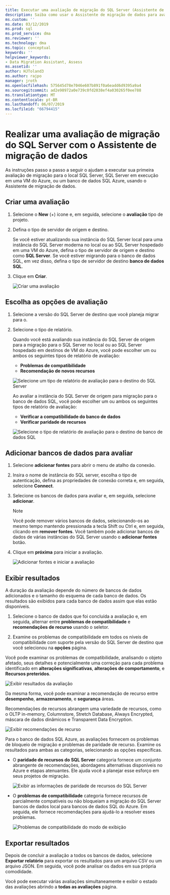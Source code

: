 ```yaml
---
title: Executar uma avaliação de migração do SQL Server (Assistente de migração de dados) | Microsoft Docs
description: Saiba como usar o Assistente de migração de dados para avaliar um SQL Server no local antes de migrar para outro SQL Server ou banco de dados do Azure SQL
ms.custom: ''
ms.date: 03/12/2019
ms.prod: sql
ms.prod_service: dma
ms.reviewer: ''
ms.technology: dma
ms.topic: conceptual
keywords: ''
helpviewer_keywords:
- Data Migration Assistant, Assess
ms.assetid: ''
author: HJToland3
ms.author: rajpo
manager: jroth
ms.openlocfilehash: 575645d78e7046e607b891f0a6eadd6d9395a9a4
ms.sourcegitcommit: ad2e98972a0e739c0fd2038ef4a030265f0ee788
ms.translationtype: MT
ms.contentlocale: pt-BR
ms.lasthandoff: 06/07/2019
ms.locfileid: "66794415"
---
```

# <a name="perform-a-sql-server-migration-assessment-with-data-migration-assistant"></a>Realizar uma avaliação de migração do SQL Server com o Assistente de migração de dados

As instruções passo a passo a seguir o ajudam a executar sua primeira avaliação de migração para o local SQL Server, SQL Server em execução em uma VM do Azure, ou um banco de dados SQL Azure, usando o Assistente de migração de dados.

## <a name="create-an-assessment"></a>Criar uma avaliação

1.  Selecione o **New** (+) ícone e, em seguida, selecione o **avaliação** tipo de projeto.

2.  Defina o tipo de servidor de origem e destino.

    Se você estiver atualizando sua instância do SQL Server local para uma instância do SQL Server moderna no local ou ao SQL Server hospedado em uma VM do Azure, defina o tipo de servidor de origem e destino como **SQL Server**. Se você estiver migrando para o banco de dados SQL, em vez disso, defina o tipo de servidor de destino **banco de dados SQL**.

3.  Clique em **Criar**.

    ![Criar uma avaliação](../dma/media/NewAssessment.png)

## <a name="choose-assessment-options"></a>Escolha as opções de avaliação

1. Selecione a versão do SQL Server de destino que você planeja migrar para o.

2. Selecione o tipo de relatório.

   Quando você está avaliando sua instância do SQL Server de origem para a migração para o SQL Server no local ou ao SQL Server hospedado em destinos de VM do Azure, você pode escolher um ou ambos os seguintes tipos de relatório de avaliação:

    -   **Problemas de compatibilidade**
    -   **Recomendação de novos recursos**

    ![Selecione um tipo de relatório de avaliação para o destino do SQL Server](../dma/media/AssessmentTypes.png)

   Ao avaliar a instância do SQL Server de origem para migração para o banco de dados SQL, você pode escolher um ou ambos os seguintes tipos de relatório de avaliação:

    -   **Verificar a compatibilidade do banco de dados**
    -   **Verificar paridade de recursos**

    ![Selecione o tipo de relatório de avaliação para o destino de banco de dados SQL](../dma/media/AssessmentTypes_Azure.png)

## <a name="add-databases-to-assess"></a>Adicionar bancos de dados para avaliar

1.  Selecione **adicionar fontes** para abrir o menu de atalho da conexão.

2.  Insira o nome de instância do SQL server, escolha o tipo de autenticação, defina as propriedades de conexão correta e, em seguida, selecione **Connect**.

3.  Selecione os bancos de dados para avaliar e, em seguida, selecione **adicionar**.

    > [!NOTE] 
    > Você pode remover vários bancos de dados, selecionando-os ao mesmo tempo mantendo pressionada a tecla Shift ou Ctrl e, em seguida, clicando em **remover fontes**. Você também pode adicionar bancos de dados de várias instâncias do SQL Server usando o **adicionar fontes** botão.

4.  Clique em **próxima** para iniciar a avaliação.

    ![Adicionar fontes e iniciar a avaliação](../dma/media/SelectDatabase.png)

## <a name="view-results"></a>Exibir resultados

A duração da avaliação depende do número de bancos de dados adicionados e o tamanho do esquema de cada banco de dados. Os resultados são exibidos para cada banco de dados assim que elas estão disponíveis.

1.  Selecione o banco de dados que foi concluída a avaliação e, em seguida, alternar entre **problemas de compatibilidade** e **recomendações de recurso** usando o seletor.

2.  Examine os problemas de compatibilidade em todos os níveis de compatibilidade com suporte pela versão do SQL Server de destino que você selecionou na **opções** página.

Você pode examinar os problemas de compatibilidade, analisando o objeto afetado, seus detalhes e potencialmente uma correção para cada problema identificado em **alterações significativas**, **alterações de comportamento**, e  **Recursos preteridos**.

![Exibir resultados da avaliação](../dma/media/ReviewResults.png)

Da mesma forma, você pode examinar a recomendação de recurso entre **desempenho**, **armazenamento**, e **segurança** áreas.

Recomendações de recursos abrangem uma variedade de recursos, como o OLTP in-memory, Columnstore, Stretch Database, Always Encrypted, máscara de dados dinâmicos e Transparent Data Encryption.

![Exibir recomendações de recurso](../dma/media/FeatureRecommendations.png)

Para o banco de dados SQL Azure, as avaliações fornecem os problemas de bloqueio de migração e problemas de paridade de recurso. Examine os resultados para ambas as categorias, selecionando as opções específicas.

- O **paridade de recursos do SQL Server** categoria fornece um conjunto abrangente de recomendações, abordagens alternativas disponíveis no Azure e etapas atenuantes. Ele ajuda você a planejar esse esforço em seus projetos de migração.

  ![Exibir as informações de paridade de recursos do SQL Server](../dma/media/SQLFeatureParity.png)

- O **problemas de compatibilidade** categoria fornece recursos de parcialmente compatíveis ou não bloqueiam a migração do SQL Server bancos de dados local para bancos de dados SQL do Azure. Em seguida, ele fornece recomendações para ajudá-lo a resolver esses problemas.

  ![Problemas de compatibilidade do modo de exibição](../dma/media/CompatibilityIssues.png)

## <a name="export-results"></a>Exportar resultados

Depois de concluir a avaliação a todos os bancos de dados, selecione **Exportar relatório** para exportar os resultados para um arquivo CSV ou um arquivo JSON. Em seguida, você pode analisar os dados em sua própria comodidade.

Você pode executar várias avaliações simultaneamente e exibir o estado das avaliações abrindo a **todas as avaliações** página.
